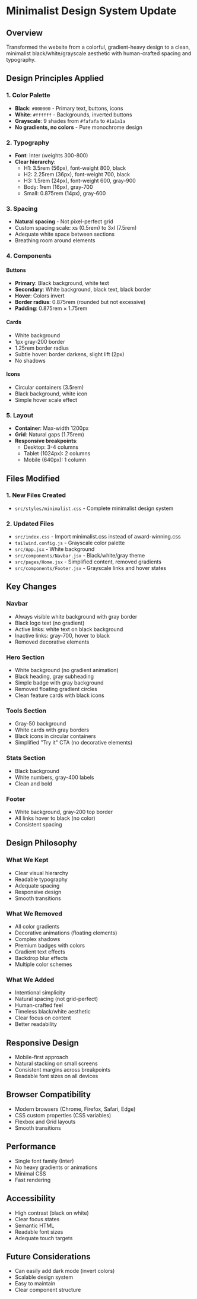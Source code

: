 # Minimalist Design System Update

## Overview
Transformed the website from a colorful, gradient-heavy design to a clean, minimalist black/white/grayscale aesthetic with human-crafted spacing and typography.

## Design Principles Applied

### 1. **Color Palette**
- **Black**: `#000000` - Primary text, buttons, icons
- **White**: `#ffffff` - Backgrounds, inverted buttons
- **Grayscale**: 9 shades from `#fafafa` to `#1a1a1a`
- **No gradients, no colors** - Pure monochrome design

### 2. **Typography**
- **Font**: Inter (weights 300-800)
- **Clear hierarchy**:
  - H1: 3.5rem (56px), font-weight 800, black
  - H2: 2.25rem (36px), font-weight 700, black
  - H3: 1.5rem (24px), font-weight 600, gray-900
  - Body: 1rem (16px), gray-700
  - Small: 0.875rem (14px), gray-600

### 3. **Spacing**
- **Natural spacing** - Not pixel-perfect grid
- Custom spacing scale: xs (0.5rem) to 3xl (7.5rem)
- Adequate white space between sections
- Breathing room around elements

### 4. **Components**

#### Buttons
- **Primary**: Black background, white text
- **Secondary**: White background, black text, black border
- **Hover**: Colors invert
- **Border radius**: 0.875rem (rounded but not excessive)
- **Padding**: 0.875rem × 1.75rem

#### Cards
- White background
- 1px gray-200 border
- 1.25rem border radius
- Subtle hover: border darkens, slight lift (2px)
- No shadows

#### Icons
- Circular containers (3.5rem)
- Black background, white icon
- Simple hover scale effect

### 5. **Layout**
- **Container**: Max-width 1200px
- **Grid**: Natural gaps (1.75rem)
- **Responsive breakpoints**:
  - Desktop: 3-4 columns
  - Tablet (1024px): 2 columns
  - Mobile (640px): 1 column

## Files Modified

### 1. **New Files Created**
- `src/styles/minimalist.css` - Complete minimalist design system

### 2. **Updated Files**
- `src/index.css` - Import minimalist.css instead of award-winning.css
- `tailwind.config.js` - Grayscale color palette
- `src/App.jsx` - White background
- `src/components/Navbar.jsx` - Black/white/gray theme
- `src/pages/Home.jsx` - Simplified content, removed gradients
- `src/components/Footer.jsx` - Grayscale links and hover states

## Key Changes

### Navbar
- Always visible white background with gray border
- Black logo text (no gradient)
- Active links: white text on black background
- Inactive links: gray-700, hover to black
- Removed decorative elements

### Hero Section
- White background (no gradient animation)
- Black heading, gray subheading
- Simple badge with gray background
- Removed floating gradient circles
- Clean feature cards with black icons

### Tools Section
- Gray-50 background
- White cards with gray borders
- Black icons in circular containers
- Simplified "Try it" CTA (no decorative elements)

### Stats Section
- Black background
- White numbers, gray-400 labels
- Clean and bold

### Footer
- White background, gray-200 top border
- All links hover to black (no color)
- Consistent spacing

## Design Philosophy

### What We Kept
- Clear visual hierarchy
- Readable typography
- Adequate spacing
- Responsive design
- Smooth transitions

### What We Removed
- All color gradients
- Decorative animations (floating elements)
- Complex shadows
- Premium badges with colors
- Gradient text effects
- Backdrop blur effects
- Multiple color schemes

### What We Added
- Intentional simplicity
- Natural spacing (not grid-perfect)
- Human-crafted feel
- Timeless black/white aesthetic
- Clear focus on content
- Better readability

## Responsive Design
- Mobile-first approach
- Natural stacking on small screens
- Consistent margins across breakpoints
- Readable font sizes on all devices

## Browser Compatibility
- Modern browsers (Chrome, Firefox, Safari, Edge)
- CSS custom properties (CSS variables)
- Flexbox and Grid layouts
- Smooth transitions

## Performance
- Single font family (Inter)
- No heavy gradients or animations
- Minimal CSS
- Fast rendering

## Accessibility
- High contrast (black on white)
- Clear focus states
- Semantic HTML
- Readable font sizes
- Adequate touch targets

## Future Considerations
- Can easily add dark mode (invert colors)
- Scalable design system
- Easy to maintain
- Clear component structure

